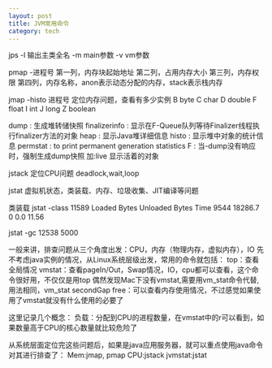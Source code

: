```yaml
---
layout: post
title: JVM常用命令
category: tech
---
```


jps
-l 输出主类全名
-m main参数
-v vm参数

pmap -进程号
第一列，内存块起始地址
第二列，占用内存大小
第三列，内存权限
第四列，内存名称，anon表示动态分配的内存，stack表示栈内存


jmap -histo 进程号
定位内存问题，查看有多少实例
B  byte
C  char
D  double
F  float
I  int
J  long
Z  boolean

dump : 生成堆转储快照
finalizerinfo : 显示在F-Queue队列等待Finalizer线程执行finalizer方法的对象
heap : 显示Java堆详细信息
histo : 显示堆中对象的统计信息
permstat : to print permanent generation statistics
F : 当-dump没有响应时，强制生成dump快照
加:live 显示活着的对象



jstack
定位CPU问题
deadlock,wait,loop

jstat
虚拟机状态，类装载、内存、垃圾收集、JIT编译等问题

类装载
jstat -class 11589
Loaded  Bytes  Unloaded  Bytes     Time
  9544 18286.7        0     0.0      11.56

jstat -gc 12538 5000


一般来讲，排查问题从三个角度出发：CPU，内存（物理内存，虚拟内存），IO
先不考虑java实例的情况，从Linux系统层级出发，常用的命令就包括：
top：查看全局情况
vmstat：查看pageIn/Out，Swap情况，IO，cpu都可以查看，这个命令很好用，不仅仅是用top
偶然发现Mac下没有vmstat,需要用vm_stat命令代替, 用法相同，vm_stat secondGap
free：可以查看内存使用情况，不过感觉如果使用了vmstat就没有什么使用的必要了

这里记录几个概念：
负载：分配到CPU的进程数量，在vmstat中的r可以看到，如果数量高于CPU的核心数量就比较危险了

从系统层面定位完这些问题后，如果是java应用服务器，就可以重点使用java命令对其进行排查了：
Mem:jmap, pmap
CPU:jstack
jvmstat:jstat

